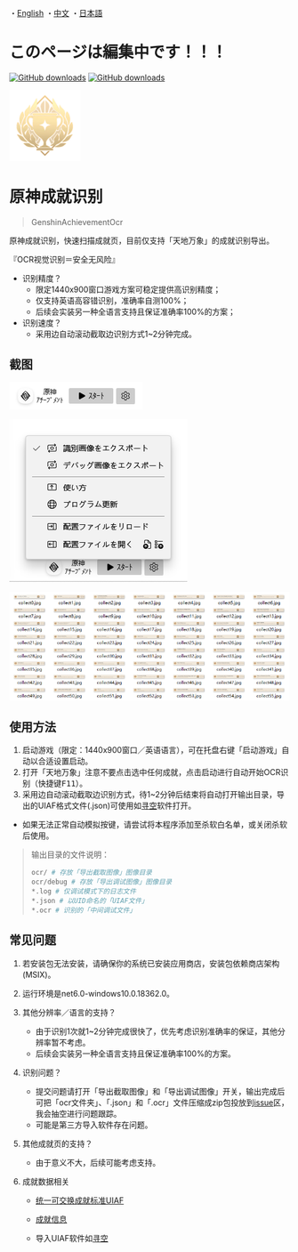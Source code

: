 ・[English](README.en.md) ・[中文](README.md) ・[日本語](README.jp.md)

# このページは編集中です！！！

[![GitHub downloads](https://img.shields.io/github/downloads/genshin-matrix/genshin-achievement-ocr/total)](https://github.com/genshin-matrix/genshin-achievement-ocr/releases)
[![GitHub downloads](https://img.shields.io/github/downloads/genshin-matrix/genshin-achievement-ocr/latest/total)](https://github.com/genshin-matrix/genshin-achievement-ocr/releases)

<img src="assets/Achievement_Wonders_of_the_World.webp" alt="Achievement_Wonders_of_the_World"  />

# 原神成就识别

> GenshinAchievementOcr

原神成就识别，快速扫描成就页，目前仅支持「天地万象」的成就识别导出。

『OCR视觉识别＝安全无风险』

* 识别精度？
  * 限定1440x900窗口游戏方案可稳定提供高识别精度；
  * 仅支持英语高容错识别，准确率自测100%；
  * 后续会实装另一种全语言支持且保证准确率100%的方案；
* 识别速度？
  * 采用边自动滚动截取边识别方式1~2分钟完成。


## 截图

![](assets/image1.jp.png)

![](assets/image2.jp.png)

<img src="assets/image_kanyu.png" alt="image_kanyu" style="zoom: 80%;" />

## 使用方法

1. 启动游戏（限定：1440x900窗口／英语语言），可在托盘右键「启动游戏」自动以合适设置启动。
1. 打开「天地万象」注意不要点击选中任何成就，点击启动进行自动开始OCR识别（快捷键<kbd>F11</kbd>）。
1. 采用边自动滚动截取边识别方式，待1~2分钟后结束将自动打开输出目录，导出的UIAF格式文件(.json)可使用如[寻空](https://github.com/xunkong/xunkong)软件打开。

- 如果无法正常自动模拟按键，请尝试将本程序添加至杀软白名单，或关闭杀软后使用。

> 输出目录的文件说明：
>
> ```python
> ocr/ # 存放「导出截取图像」图像目录
> ocr/debug # 存放「导出调试图像」图像目录
> *.log # 仅调试模式下的日志文件
> *.json # 以UID命名的「UIAF文件」
> *.ocr # 识别的「中间调试文件」
> ```

## 常见问题

1. 若安装包无法安装，请确保你的系统已安装应用商店，安装包依赖商店架构 (MSIX)。

2. 运行环境是net6.0-windows10.0.18362.0。

3. 其他分辨率／语言的支持？

   - 由于识别1次就1~2分钟完成很快了，优先考虑识别准确率的保证，其他分辨率暂不考虑。
   - 后续会实装另一种全语言支持且保证准确率100%的方案。

4. 识别问题？

   - 提交问题请打开「导出截取图像」和「导出调试图像」开关，输出完成后可把「ocr文件夹」、「.json」和「.ocr」文件压缩成zip包投放到[issue](https://github.com/genshin-matrix/genshin-achievement-ocr/issues)区，我会抽空进行问题跟踪。
   - 可能是第三方导入软件存在问题。

5. 其他成就页的支持？
   - 由于意义不大，后续可能考虑支持。
6. 成就数据相关

   - [统一可交换成就标准UIAF](https://github.com/UIGF-org/UIGF-org.github.io/blob/f7edd354e4578b730c6a98c6db50b8fd00a94b37/docs/standards/UIAF.md)

   - [成就信息](https://github.com/dvaJi/genshin-data/blob/master/src/data/chinese-simplified/achievements/wonders_of_the_world.json)

   - 导入UIAF软件如[寻空](https://github.com/xunkong/xunkong)

